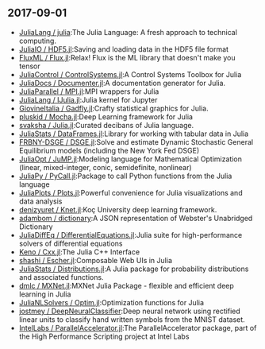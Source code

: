 ## 2017-09-01

* [JuliaLang / julia](https://github.com/JuliaLang/julia):The Julia Language: A fresh approach to technical computing.
* [JuliaIO / HDF5.jl](https://github.com/JuliaIO/HDF5.jl):Saving and loading data in the HDF5 file format
* [FluxML / Flux.jl](https://github.com/FluxML/Flux.jl):Relax! Flux is the ML library that doesn't make you tensor
* [JuliaControl / ControlSystems.jl](https://github.com/JuliaControl/ControlSystems.jl):A Control Systems Toolbox for Julia
* [JuliaDocs / Documenter.jl](https://github.com/JuliaDocs/Documenter.jl):A documentation generator for Julia.
* [JuliaParallel / MPI.jl](https://github.com/JuliaParallel/MPI.jl):MPI wrappers for Julia
* [JuliaLang / IJulia.jl](https://github.com/JuliaLang/IJulia.jl):Julia kernel for Jupyter
* [GiovineItalia / Gadfly.jl](https://github.com/GiovineItalia/Gadfly.jl):Crafty statistical graphics for Julia.
* [pluskid / Mocha.jl](https://github.com/pluskid/Mocha.jl):Deep Learning framework for Julia
* [svaksha / Julia.jl](https://github.com/svaksha/Julia.jl):Curated decibans of Julia language.
* [JuliaStats / DataFrames.jl](https://github.com/JuliaStats/DataFrames.jl):Library for working with tabular data in Julia
* [FRBNY-DSGE / DSGE.jl](https://github.com/FRBNY-DSGE/DSGE.jl):Solve and estimate Dynamic Stochastic General Equilibrium models (including the New York Fed DSGE)
* [JuliaOpt / JuMP.jl](https://github.com/JuliaOpt/JuMP.jl):Modeling language for Mathematical Optimization (linear, mixed-integer, conic, semidefinite, nonlinear)
* [JuliaPy / PyCall.jl](https://github.com/JuliaPy/PyCall.jl):Package to call Python functions from the Julia language
* [JuliaPlots / Plots.jl](https://github.com/JuliaPlots/Plots.jl):Powerful convenience for Julia visualizations and data analysis
* [denizyuret / Knet.jl](https://github.com/denizyuret/Knet.jl):Koç University deep learning framework.
* [adambom / dictionary](https://github.com/adambom/dictionary):A JSON representation of Webster's Unabridged Dictionary
* [JuliaDiffEq / DifferentialEquations.jl](https://github.com/JuliaDiffEq/DifferentialEquations.jl):Julia suite for high-performance solvers of differential equations
* [Keno / Cxx.jl](https://github.com/Keno/Cxx.jl):The Julia C++ Interface
* [shashi / Escher.jl](https://github.com/shashi/Escher.jl):Composable Web UIs in Julia
* [JuliaStats / Distributions.jl](https://github.com/JuliaStats/Distributions.jl):A Julia package for probability distributions and associated functions.
* [dmlc / MXNet.jl](https://github.com/dmlc/MXNet.jl):MXNet Julia Package - flexible and efficient deep learning in Julia
* [JuliaNLSolvers / Optim.jl](https://github.com/JuliaNLSolvers/Optim.jl):Optimization functions for Julia
* [jostmey / DeepNeuralClassifier](https://github.com/jostmey/DeepNeuralClassifier):Deep neural network using rectified linear units to classify hand written symbols from the MNIST dataset.
* [IntelLabs / ParallelAccelerator.jl](https://github.com/IntelLabs/ParallelAccelerator.jl):The ParallelAccelerator package, part of the High Performance Scripting project at Intel Labs
